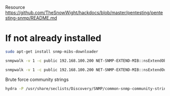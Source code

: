 Resource
https://github.com/TheSnowWight/hackdocs/blob/master/pentesting/pentesting-snmp/README.md

# If not already installed 
```bash
sudo apt-get install snmp-mibs-downloader
```

```bash
snmpwalk -v 1 -c public 192.168.100.200 NET-SNMP-EXTEND-MIB::nsExtendObjects
```

```bash
snmpwalk -v 1 -c public 192.168.100.200 NET-SNMP-EXTEND-MIB::nsExtendOutputFull
```

Brute force community strings
```bash
hydra -P /usr/share/seclists/Discovery/SNMP/common-snmp-community-strings.txt 192.168.100.200 snmp
```
